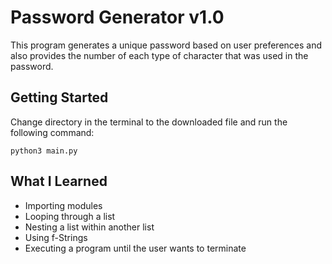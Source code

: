 # Password Generator v1.0
This program generates a unique password based on user preferences and also provides the number of each type of character that was used in the password.

## Getting Started
Change directory in the terminal to the downloaded file and run the following command:

`python3 main.py`

## What I Learned
* Importing modules 
* Looping through a list 
* Nesting a list within another list
* Using f-Strings
* Executing a program until the user wants to terminate


